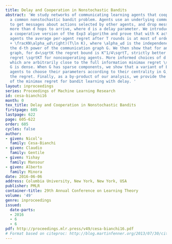 ```yaml
---
title: Delay and Cooperation in Nonstochastic Bandits
abstract: 'We study networks of communicating learning agents that cooperate to solve
  a common nonstochastic bandit problem. Agents use an underlying communication network
  to get messages about actions selected by other agents, and drop messages that took
  more than d hops to arrive, where d is a delay parameter. We introduce Exp3-Coop,
  a cooperative version of the Exp3 algorithm and prove that with K actions and N
  agents the average per-agent regret after T rounds is at most of order \sqrt\left(d+1
  + \fracKN\alpha_≤d\right)(T\ln K), where \alpha_≤d is the independence number of
  the d-th power of the communication graph G. We then show that for any connected
  graph, for d=\sqrtK the regret bound is K^1/4\sqrtT, strictly better than the minimax
  regret \sqrtKT for noncooperating agents. More informed choices of d lead to bounds
  which are arbitrarily close to the full information minimax regret \sqrtT\ln K when
  G is dense. When G has sparse components, we show that a variant of Exp3-Coop, allowing
  agents to choose their parameters according to their centrality in G, strictly improves
  the regret. Finally, as a by-product of our analysis, we provide the first characterization
  of the minimax regret for bandit learning with delay. '
layout: inproceedings
series: Proceedings of Machine Learning Research
id: cesa-bianchi16
month: 0
tex_title: Delay and Cooperation in Nonstochastic Bandits
firstpage: 605
lastpage: 622
page: 605-622
order: 605
cycles: false
author:
- given: Nicol‘o
  family: Cesa-Bianchi
- given: Claudio
  family: Gentile
- given: Yishay
  family: Mansour
- given: Alberto
  family: Minora
date: 2016-06-06
address: Columbia University, New York, New York, USA
publisher: PMLR
container-title: 29th Annual Conference on Learning Theory
volume: '49'
genre: inproceedings
issued:
  date-parts:
  - 2016
  - 6
  - 6
pdf: http://proceedings.mlr.press/v49/cesa-bianchi16.pdf
# Format based on citeproc: http://blog.martinfenner.org/2013/07/30/citeproc-yaml-for-bibliographies/
---
```

